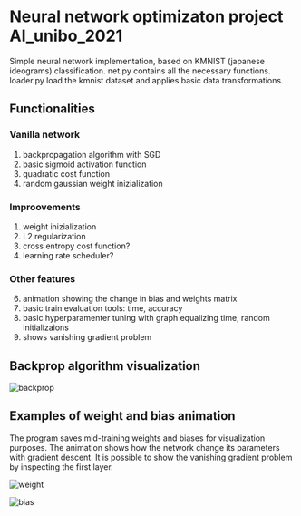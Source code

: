 
# Neural network optimizaton project AI_unibo_2021

Simple neural network implementation, based on KMNIST (japanese ideograms) classification.
net.py contains all the necessary functions. 
loader.py load the kmnist dataset and applies basic data transformations. 

## Functionalities 

### Vanilla network
1)  backpropagation algorithm with SGD 
2)  basic sigmoid activation function
3)  quadratic cost function 
4)  random gaussian weight inizialization 
### Improovements 
1) weight inizialization
2) L2 regularization
3) cross entropy cost function? 
4) learning rate scheduler?
### Other features 
6)  animation showing the change in bias and weights matrix
7)  basic train evaluation tools: time, accuracy
8)  basic hyperparamenter tuning with graph equalizing time, random initializaions
9)  shows vanishing gradient problem 

## Backprop algorithm visualization 

![backprop](https://user-images.githubusercontent.com/32902835/110661686-1c673b80-81c5-11eb-8117-ff8f0a7c6c7d.png)

## Examples of weight and bias animation
The program saves mid-training weights and biases for visualization purposes. The animation shows how the network change its parameters with gradient descent. It is possible to show the vanishing gradient problem by inspecting the first layer. 

![weight](https://user-images.githubusercontent.com/32902835/112352990-91f60000-8ccb-11eb-814a-a8919fad04d0.gif)

![bias](https://user-images.githubusercontent.com/32902835/112353099-b2be5580-8ccb-11eb-8cbd-0e8440df05ae.gif)
